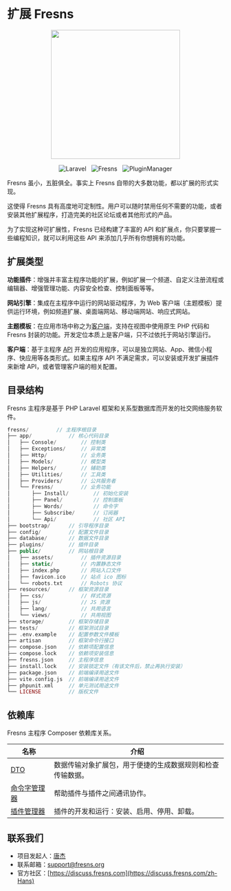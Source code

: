 # 扩展 Fresns

<p align="center"><img src="https://files.fresns.org/wiki/images/logo.png" width="300"></p>

<p align="center">
<img src="https://img.shields.io/badge/Laravel-10.x-blue" alt="Laravel" style="display:inline;">
<img src="https://img.shields.io/badge/Fresns-2.x-orange" alt="Fresns" style="display:inline;margin:0 8px;">
<img src="https://img.shields.io/badge/PluginManager-2.x-blueviolet" alt="PluginManager" style="display:inline;">
</p>

Fresns 虽小，五脏俱全。事实上 Fresns 自带的大多数功能，都以扩展的形式实现。

这使得 Fresns 具有高度地可定制性。用户可以随时禁用任何不需要的功能，或者安装其他扩展程序，打造完美的社区论坛或者其他形式的产品。

为了实现这种可扩展性，Fresns 已经构建了丰富的 API 和扩展点，你只要掌握一些编程知识，就可以利用这些 API 来添加几乎所有你想拥有的功能。


## 扩展类型

**功能插件**：增强并丰富主程序功能的扩展，例如扩展一个频道、自定义注册流程或编辑器、增强管理功能、内容安全检查、控制面板等等。

**网站引擎**：集成在主程序中运行的网站驱动程序，为 Web 客户端（主题模板）提供运行环境，例如频道扩展、桌面端网站、移动端网站、响应式网站。

**主题模板**：在应用市场中称之为[客户端](https://marketplace.fresns.com/zh-Hans/open-source/clients)，支持在视图中使用原生 PHP 代码和 Fresns 封装的功能。开发定位本质上是客户端，只不过依托于网站引擎运行。

**客户端**：基于主程序 [API](../api/) 开发的应用程序，可以是独立网站、App、微信小程序、快应用等各类形式。如果主程序 API 不满足需求，可以安装或开发扩展插件来新增 API，或者管理客户端的相关配置。


## 目录结构

Fresns 主程序是基于 PHP Laravel 框架和关系型数据库而开发的社交网络服务软件。

```php
fresns/         // 主程序根目录
├── app/            // 核心代码目录
│   ├── Console/        // 控制类
│   ├── Exceptions/     // 异常类
│   ├── Http/           // 业务类
│   ├── Models/         // 模型类
│   ├── Helpers/        // 辅助类
│   ├── Utilities/      // 工具类
│   ├── Providers/      // 公共服务者
│   └── Fresns/         // 业务功能
│       ├── Install/        // 初始化安装
│       ├── Panel/          // 控制面板
│       ├── Words/          // 命令字
│       ├── Subscribe/      // 订阅器
│       └── Api/            // 社区 API
├── bootstrap/      // 引导程序目录
├── config/         // 配置文件目录
├── database/       // 数据文件目录
├── plugins/        // 插件目录
├── public/         // 网站根目录
│   ├── assets/         // 插件资源目录
│   ├── static/         // 内置静态文件
│   ├── index.php       // 网站入口文件
│   ├── favicon.ico     // 站点 ico 图标
│   └── robots.txt      // Robots 协议
├── resources/      // 框架资源目录
│   ├── css/            // 样式资源
│   ├── js/             // JS 资源
│   ├── lang/           // 共用语言
│   └── views/          // 共用视图
├── storage/        // 框架存储目录
├── tests/          // 框架测试目录
├── .env.example    // 配置参数文件模板
├── artisan         // 框架命令行接口
├── compose.json    // 依赖项配置信息
├── compose.lock    // 依赖项安装信息
├── fresns.json     // 主程序信息
├── install.lock    // 安装锁定文件（有该文件后，禁止再执行安装）
├── package.json    // 前端编译用途文件
├── vite.config.js  // 前端编译用途文件
├── phpunit.xml     // 单元测试用途文件
└── LICENSE         // 版权文件
```


## 依赖库

Fresns 主程序 Composer 依赖库关系。

| 名称 | 介绍 |
| --- | --- |
| [DTO](https://pm.fresns.org/zh-Hans/dto/) | 数据传输对象扩展包，用于便捷的生成数据规则和检查传输数据。 |
| [命令字管理器](https://pm.fresns.org/zh-Hans/command-word/) | 帮助插件与插件之间通讯协作。 |
| [插件管理器](https://pm.fresns.org/zh-Hans/) | 插件的开发和运行：安装、启用、停用、卸载。 |


## 联系我们

- 项目发起人：[唐杰](https://tangjie.me/about)
- 联系邮箱：[support@fresns.org](mailto:support@fresns.org)
- 官方社区：[https://discuss.fresns.com](https://discuss.fresns.com/zh-Hans)
